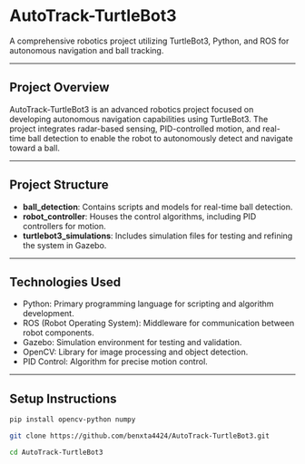 # AutoTrack-TurtleBot3

A comprehensive robotics project utilizing TurtleBot3, Python, and ROS for autonomous navigation and ball tracking.

---

## Project Overview

AutoTrack-TurtleBot3 is an advanced robotics project focused on developing autonomous navigation capabilities using TurtleBot3. The project integrates radar-based sensing, PID-controlled motion, and real-time ball detection to enable the robot to autonomously detect and navigate toward a ball.

---

## Project Structure

- **ball_detection**: Contains scripts and models for real-time ball detection.
- **robot_controller**: Houses the control algorithms, including PID controllers for motion.
- **turtlebot3_simulations**: Includes simulation files for testing and refining the system in Gazebo.

---

## Technologies Used

- Python: Primary programming language for scripting and algorithm development.
- ROS (Robot Operating System): Middleware for communication between robot components.
- Gazebo: Simulation environment for testing and validation.
- OpenCV: Library for image processing and object detection.
- PID Control: Algorithm for precise motion control.

---

## Setup Instructions

```bash
pip install opencv-python numpy

git clone https://github.com/benxta4424/AutoTrack-TurtleBot3.git

cd AutoTrack-TurtleBot3

